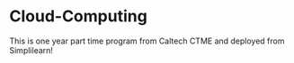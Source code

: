 # Cloud-Computing

This is one year part time program from Caltech CTME and deployed from Simplilearn!

